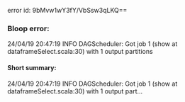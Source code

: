 error id: 9bMvw1wY3fY/VbSsw3qLKQ==
### Bloop error:

24/04/19 20:47:19 INFO DAGScheduler: Got job 1 (show at dataframeSelect.scala:30) with 1 output partitions
#### Short summary: 

24/04/19 20:47:19 INFO DAGScheduler: Got job 1 (show at dataframeSelect.scala:30) with 1 output part...